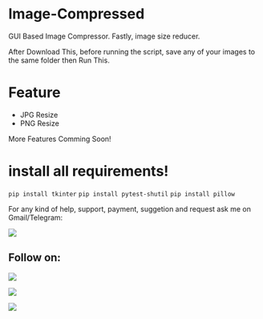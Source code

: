 # Image-Compressed
GUI Based Image Compressor. Fastly, image size reducer.

After Download This, before running the script, save any of your images to the same folder then Run This.

# Feature
- JPG Resize
- PNG Resize

More Features Comming Soon!

# install all requirements!

`pip install tkinter`
`pip install pytest-shutil`
`pip install pillow`

For any kind of help, support, payment, suggetion and request ask me on Gmail/Telegram:

<a href="https://t.me/linux_repo"><img src="https://img.shields.io/badge/Telegram-Group%20Telegram%20Join-blue.svg?logo=telegram"></a>

## Follow on:
<p align="left">
<a href="https://github.com/palahsu"><img src="https://img.shields.io/badge/GitHub-Follow%20on%20GitHub-inactive.svg?logo=github"></a>
</p><p align="left">
<a href="https://www.facebook.com/aduri.knox01/"><img src="https://img.shields.io/badge/Facebook-Follow%20on%20Facebook-blue.svg?logo=facebook"></a>
</p><p align="left">
<a href="https://t.me/AD0000000"><img src="https://img.shields.io/badge/Telegram-Contact%20Telegram%20Profile-blue.svg?logo=telegram"></a>
</p><p align="left"> 
